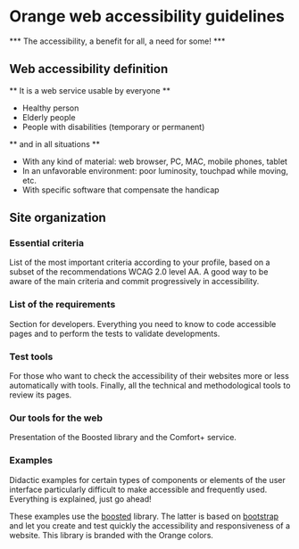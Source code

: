 # Orange web accessibility guidelines  

<script>$(document).ready(function () {
    setBreadcrumb([{"label":"Presentation"}]);
});</script>

*** The accessibility, a benefit for all, a need for some! ***

## Web accessibility definition
** It is a web service usable by everyone **

- Healthy person
- Elderly people
- People with disabilities (temporary or permanent)

** and in all situations **

- With any kind of material: web browser, PC, MAC, mobile phones, tablet
- In an unfavorable environment: poor luminosity, touchpad while moving, etc.
- With specific software that compensate the handicap
  
## Site organization

### Essential criteria
List of the most important criteria according to your profile, based on a subset of the recommendations WCAG 2.0 level AA. A good way to be aware of the main criteria and commit progressively in accessibility.  

### List of the requirements
Section for developers. Everything you need to know to code accessible pages and to perform the tests to validate developments.

### Test tools
For those who want to check the accessibility of their websites more or less automatically with tools. Finally, all the technical and methodological tools to review its pages.

### Our tools for the web
Presentation of the Boosted library and the Comfort+ service.

### Examples
Didactic examples for certain types of components or elements of the user interface particularly difficult to make accessible and frequently used. Everything is explained, just go ahead!

These examples use the [boosted](http://boosted.orange.com/) library. The latter is based on [bootstrap](http://getbootstrap.com/) and let you create and test quickly the accessibility and responsiveness of a website. This library is branded with the Orange colors.
<!--  This file is part of a11y-guidelines | Our vision of mobile & web accessibility guidelines and best practices, with valid/invalid examples.
 Copyright (C) 2016  Orange SA
 See the Creative Commons Legal Code Attribution-ShareAlike 3.0 Unported License for more details (LICENSE file). -->